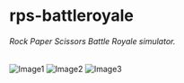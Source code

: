 # rps-battleroyale
###### Rock Paper Scissors Battle Royale simulator.

![Image1](https://i.imgur.com/YslClNh.png)
![Image2](https://i.imgur.com/ugAXre1.png)
![Image3](https://i.imgur.com/k1uQd3U.png)